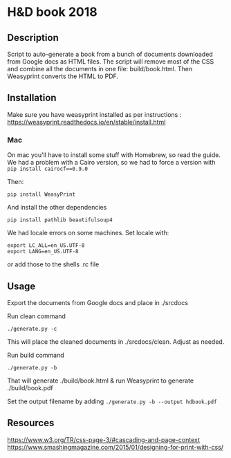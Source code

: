 # H&D book 2018

## Description
Script to auto-generate a book from a bunch of documents downloaded from Google
docs as HTML files. The script will remove most of the CSS and combine all
the documents in one file: build/book.html. Then Weasyprint converts the
HTML to PDF.

## Installation

Make sure you have weasyprint installed as per instructions :
https://weasyprint.readthedocs.io/en/stable/install.html

### Mac
On mac you'll have to install some stuff with Homebrew, so read the guide.
We had a problem with a Cairo version, so we had to force a version with
```pip install cairocf==0.9.0```

Then:

``` pip install WeasyPrint ```

And install the other dependencies

``` pip install pathlib beautifulsoup4 ```

We had locale errors on some machines. Set locale with:
```
export LC_ALL=en_US.UTF-8
export LANG=en_US.UTF-8
```
or add those to the shells .rc file

## Usage

Export the documents from Google docs and place in ./srcdocs

Run clean command

``` ./generate.py -c ```

This will place the cleaned documents in ./srcdocs/clean. Adjust as needed.

Run build command

``` ./generate.py -b ```

That will generate ./build/book.html & run Weasyprint to generate ./build/book.pdf

Set the output filename by adding
``` ./generate.py -b --output hdbook.pdf ```

## Resources
https://www.w3.org/TR/css-page-3/#cascading-and-page-context
https://www.smashingmagazine.com/2015/01/designing-for-print-with-css/
